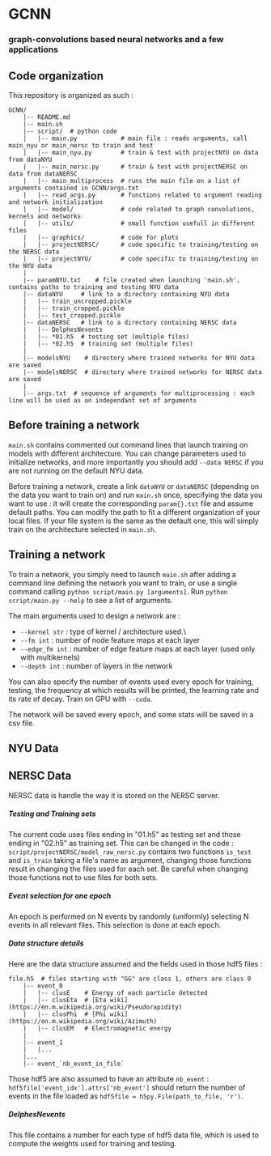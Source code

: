 # GCNN

### graph-convolutions based neural networks and a few applications 

## Code organization
This repository is organized as such :
```
GCNN/
    |-- README.md
    |-- main.sh
    |-- script/  # python code
    |   |-- main.py            # main file : reads arguments, call main_nyu or main_nersc to train and test
    |   |-- main_nyu.py        # train & test with projectNYU on data from dataNYU
    |   |-- main_nersc.py      # train & test with projectNERSC on data from dataNERSC
    |	|-- main_multiprocess  # runs the main file on a list of arguments contained in GCNN/args.txt
    |	|-- read_args.py       # functions related to argument reading and network initialization
    |	|-- model/             # code related to graph convolutions, kernels and networks
    |	|-- utils/             # small function usefull in different files
    |	|-- graphics/          # code for plots
    |	|-- projectNERSC/      # code specific to training/testing on the NERSC data
    |	|-- projectNYU/        # code specific to training/testing on the NYU data
    |
    |-- paramNYU.txt    # file created when launching 'main.sh', contains paths to training and testing NYU data
    |-- dataNYU     # link to a directory containing NYU data
    |	|-- train_uncropped.pickle
    |	|-- train_cropped.pickle
    |	|-- test_cropped.pickle
    |-- dataNERSC   # link to a directory containing NERSC data
    |	|-- DelphesNevents
    |   |-- *01.h5  # testing set (multiple files)
    |   |-- *02.h5  # training set (multiple files)
    |
    |-- modelsNYU    # directory where trained networks for NYU data are saved
    |-- modelsNERSC  # directory where trained networks for NERSC data are saved
    |
    |-- args.txt  # sequence of arguments for multiprocessing : each line will be used as an independant set of arguments
```

## Before training a network

`main.sh` contains commented out command lines that launch training on models with different architecture. You can change parameters used to initialize networks, and more importantly you should add `--data NERSC` if you are not running on the default NYU data.

Before training a network, create a link `dataNYU` or `dataNERSC` (depending on the data you want to train on) and run `main.sh` once, specifying the data you want to use : it will create the corresponding `param{}.txt` file and assume default paths. You can modify the path to fit a different organization of your local files. If your file system is the same as the default one, this will simply train on the architecture selected in `main.sh`.

## Training a network

To train a network, you simply need to launch `main.sh` after adding a command line defining the network you want to train, or use a single command calling `python script/main.py [arguments]`. Run `python script/main.py --help` to see a list of arguments.

The main arguments used to design a network are :
* `--kernel str` : type of kernel / architecture used.\
* `--fm int` : number of node feature maps at each layer
* `--edge_fm int` : number of edge feature maps at each layer (used only with multikernels)
* `--depth int` : number of layers in the network

You can also specify the number of events used every epoch for training, testing, the frequency at which results will be printed, the learning rate and its rate of decay. Train on GPU with `--cuda`.

The network will be saved every epoch, and some stats will be saved in a csv file.

## NYU Data

## NERSC Data

NERSC data is handle the way it is stored on the NERSC server.

##### Testing and Training sets
The current code uses files ending in "01.h5" as testing set and those ending in "02.h5" as training set. This can be changed in the code : `script/projectNERSC/model_raw_nersc.py` contains two functions `is_test` and `is_train` taking a file's name as argument, changing those functions result in changing the files used for each set. Be careful when changing those functions not to use files for both sets.

##### Event selection for one epoch
An epoch is performed on N events by randomly (uniformly) selecting N events in all relevant files. This selection is done at each epoch.

##### Data structure details
Here are the data structure assumed and the fields used in those hdf5 files :
```
file.h5  # files starting with "GG" are class 1, others are class 0
    |-- event_0
    |   |-- clusE    # Energy of each particle detected
    |   |-- clusEta  # [Eta wiki](https://en.m.wikipedia.org/wiki/Pseudorapidity)
    |   |-- clusPhi  # [Phi wiki](https://en.m.wikipedia.org/wiki/Azimuth)
    |   |-- clusEM   # Electromagnetic energy
    |
    |-- event_1
    |   |...
    |...
    |-- event_`nb_event_in_file`
```
Those hdf5 are also assumed to have an attribute `nb_event` : `hdf5file['event_idx'].attrs['nb_event']` should return the number of events in the file loaded as `hdf5file = h5py.File(path_to_file, 'r')`.

##### DelphesNevents
This file contains a number for each type of hdf5 data file, which is used to compute the weights used for training and testing. 

